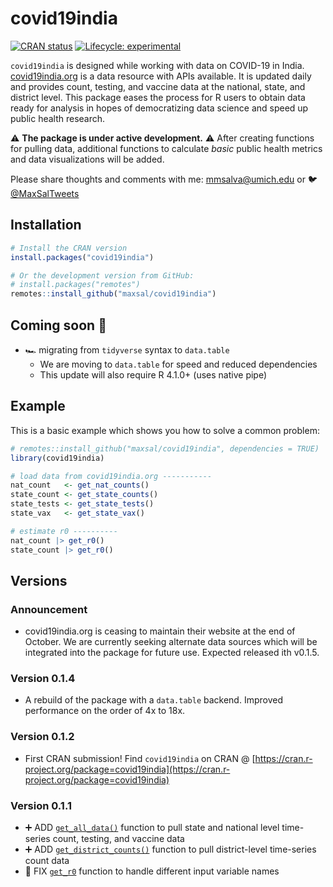 
# covid19india

<!-- badges: start -->
[![CRAN status](https://www.r-pkg.org/badges/version/covid19india)](https://CRAN.R-project.org/package=covid19india)
[![Lifecycle: experimental](https://img.shields.io/badge/lifecycle-experimental-orange.svg)](https://lifecycle.r-lib.org/articles/stages.html#experimental)
<!-- badges: end -->

`covid19india` is designed while working with data on COVID-19 in India. [covid19india.org](https://www.covid19india.org/) is 
a data resource with APIs available. It is updated daily and provides count, testing, and vaccine data 
at the national, state, and district level. This package eases the process for R users to obtain data 
ready for analysis in hopes of democratizing data science and speed up public health research.

:warning: **The package is under active development.** :warning: After creating functions for pulling data,
additional functions to calculate *basic* public health metrics and data visualizations will be added.

Please share thoughts and comments with me: [mmsalva@umich.edu](mailto:mmsalva@umich.edu) or 🐦 [@MaxSalTweets](twitter.com/MaxSalTweets)

## Installation

``` r
# Install the CRAN version
install.packages("covid19india")

# Or the development version from GitHub:
# install.packages("remotes")
remotes::install_github("maxsal/covid19india")
```

## Coming soon :movie_camera:

- :racing_car: migrating from `tidyverse` syntax to `data.table`
    - We are moving to `data.table` for speed and reduced dependencies
    - This update will also require R 4.1.0+ (uses native pipe)

## Example

This is a basic example which shows you how to solve a common problem:

``` r
# remotes::install_github("maxsal/covid19india", dependencies = TRUE)
library(covid19india)

# load data from covid19india.org -----------
nat_count   <- get_nat_counts()
state_count <- get_state_counts()
state_tests <- get_state_tests()
state_vax   <- get_state_vax()

# estimate r0 ----------
nat_count |> get_r0()
state_count |> get_r0()

```
## Versions

### Announcement
* covid19india.org is ceasing to maintain their website at the end of October. We are currently seeking alternate data sources which will be integrated into the package for future use. Expected released ith v0.1.5.

### Version 0.1.4
* A rebuild of the package with a `data.table` backend. Improved performance on the order of 4x to 18x. 

### Version 0.1.2
* First CRAN submission! Find `covid19india` on CRAN @ [https://cran.r-project.org/package=covid19india](https://cran.r-project.org/package=covid19india)

### Version 0.1.1
* ➕ ADD [`get_all_data()`](R/get_all_data.R) function to pull state and national level time-series count, testing, and vaccine data
* ➕ ADD [`get_district_counts()`](R/get_district_counts.R) function to pull district-level time-series count data
* 🔧 FIX [`get_r0`](R/get_r0.R) function to handle different input variable names
